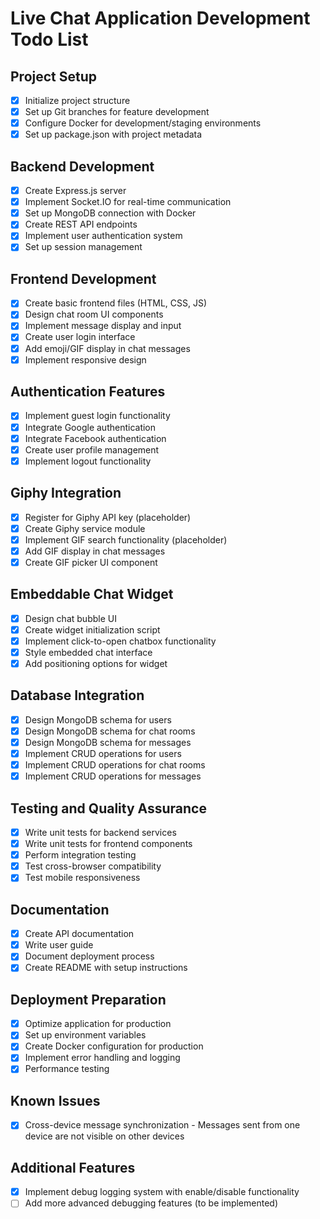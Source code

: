# Live Chat Application Development Todo List

## Project Setup
- [x] Initialize project structure
- [x] Set up Git branches for feature development
- [x] Configure Docker for development/staging environments
- [x] Set up package.json with project metadata

## Backend Development
- [x] Create Express.js server
- [x] Implement Socket.IO for real-time communication
- [x] Set up MongoDB connection with Docker
- [x] Create REST API endpoints
- [x] Implement user authentication system
- [x] Set up session management

## Frontend Development
- [x] Create basic frontend files (HTML, CSS, JS)
- [x] Design chat room UI components
- [x] Implement message display and input
- [x] Create user login interface
- [x] Add emoji/GIF display in chat messages
- [x] Implement responsive design

## Authentication Features
- [x] Implement guest login functionality
- [x] Integrate Google authentication
- [x] Integrate Facebook authentication
- [x] Create user profile management
- [x] Implement logout functionality

## Giphy Integration
- [x] Register for Giphy API key (placeholder)
- [x] Create Giphy service module
- [x] Implement GIF search functionality (placeholder)
- [x] Add GIF display in chat messages
- [x] Create GIF picker UI component

## Embeddable Chat Widget
- [x] Design chat bubble UI
- [x] Create widget initialization script
- [x] Implement click-to-open chatbox functionality
- [x] Style embedded chat interface
- [x] Add positioning options for widget

## Database Integration
- [x] Design MongoDB schema for users
- [x] Design MongoDB schema for chat rooms
- [x] Design MongoDB schema for messages
- [x] Implement CRUD operations for users
- [x] Implement CRUD operations for chat rooms
- [x] Implement CRUD operations for messages

## Testing and Quality Assurance
- [x] Write unit tests for backend services
- [x] Write unit tests for frontend components
- [x] Perform integration testing
- [x] Test cross-browser compatibility
- [x] Test mobile responsiveness

## Documentation
- [x] Create API documentation
- [x] Write user guide
- [x] Document deployment process
- [x] Create README with setup instructions

## Deployment Preparation
- [x] Optimize application for production
- [x] Set up environment variables
- [x] Create Docker configuration for production
- [x] Implement error handling and logging
- [x] Performance testing

## Known Issues
- [x] Cross-device message synchronization - Messages sent from one device are not visible on other devices

## Additional Features
- [x] Implement debug logging system with enable/disable functionality
- [ ] Add more advanced debugging features (to be implemented)
